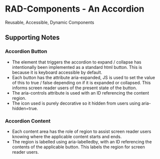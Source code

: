 # RAD-Components - An Accordion
Reusable, Accessible, Dynamic Components

<h2>Supporting Notes</h2>
<h3>Accordion Button</h3>
<ul>
    <li>The element that triggers the accordion to expand / collapse has intentionally been implemented as a standard html button. This is because it is keyboard accessible by default.</li>
    <li>Each button has the attribute aria-expanded, JS is used to set the value of this to true / false depending on if it is expanded or collapsed. This informs screen reader users of the present state of the button.</li>
    <li>The aria-controls attribute is used with an ID referencing the content region.</li>
    <li>The icon used is purely decorative so it hidden from users using aria-hidden=true.</li>
</ul>
<h3>Accordion Content</h3>
<ul>
    <li>Each content area has the role of region to assist screen reader users knowing where the applicable content starts and ends.</li>
    <li>The region is labelled using aria-labelledby, with an ID referencing the contents of the applicable button. This labels the region for screen reader users.</li>
</ul>
